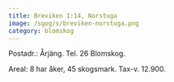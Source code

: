 ```yaml
---
title: Breviken 1:14, Norstuga
image: /sgog/s/breviken-norstuga.png
category: blomskog
---
```


Postadr.: Årjäng. Tel. 26 Blomskog.

Areal: 8 har åker, 45 skogsmark. Tax-v. 12.900.
